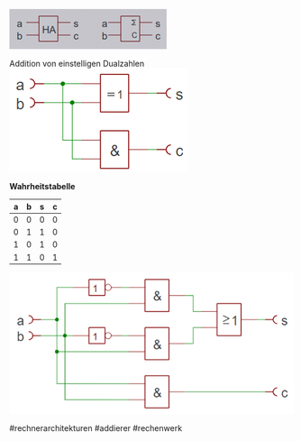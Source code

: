 ![halbaddierer-schaltsymbole.png](halbaddierer-schaltsymbole.png)

Addition von einstelligen Dualzahlen
![halbaddierer.png](halbaddierer.png)

**Wahrheitstabelle**

|a|b|s|c|
|-|-|-|-|
|0|0|0|0|
|0|1|1|0|
|1|0|1|0|
|1|1|0|1|

![halbaddierer-standardelemente.png](halbaddierer-standardelemente.png)

\#rechnerarchitekturen #addierer #rechenwerk
